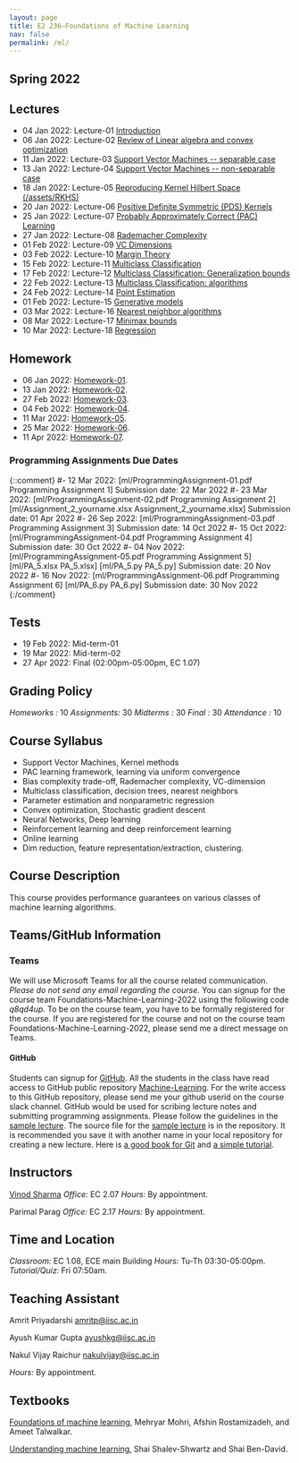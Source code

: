 ```yaml
---
layout: page
title: E2 236–Foundations of Machine Learning
nav: false
permalink: /ml/
---
```


## Spring 2022

## Lectures 
- 04 Jan 2022: Lecture-01  [Introduction](/assets/ml/lecture-01.pdf)
- 06 Jan 2022: Lecture-02  [Review of Linear algebra and convex optimization](/assets/ml/lecture-02.pdf)
- 11 Jan 2022: Lecture-03  [Support Vector Machines -- separable case](/assets/ml/lecture-03.pdf)
- 13 Jan 2022: Lecture-04  [Support Vector Machines -- non-separable case](/assets/ml/lecture-04.pdf)
- 18 Jan 2022: Lecture-05  [Reproducing Kernel Hilbert Space (/assets/RKHS)](/assets/ml/lecture-05.pdf)
- 20 Jan 2022: Lecture-06  [Positive Definite Symmetric (PDS) Kernels](/assets/ml/lecture-06.pdf)
- 25 Jan 2022: Lecture-07  [Probably Approximately Correct (PAC) Learning](/assets/ml/lecture-07.pdf)
- 27 Jan 2022: Lecture-08  [Rademacher Complexity](/assets/ml/lecture-08.pdf)
- 01 Feb 2022: Lecture-09  [VC Dimensions](/assets/ml/lecture-09.pdf)
- 03 Feb 2022: Lecture-10  [Margin Theory](/assets/ml/lecture-10.pdf)
- 15 Feb 2022: Lecture-11  [Multiclass Classification](/assets/ml/lecture-11.pdf)
- 17 Feb 2022: Lecture-12  [Multiclass Classification: Generalization bounds](/assets/ml/lecture-12.pdf)
- 22 Feb 2022: Lecture-13  [Multiclass Classification: algorithms](/assets/ml/lecture-13.pdf)
- 24 Feb 2022: Lecture-14  [Point Estimation](/assets/ml/lecture-14.pdf)
- 01 Feb 2022: Lecture-15  [Generative models](/assets/ml/lecture-15.pdf)
- 03 Mar 2022: Lecture-16  [Nearest neighbor algorithms](/assets/ml/lecture-16.pdf)
- 08 Mar 2022: Lecture-17  [Minimax bounds](/assets/ml/lecture-17.pdf)
- 10 Mar 2022: Lecture-18  [Regression](/assets/ml/lecture-18.pdf)

## Homework
- 06 Jan 2022: [Homework-01](/assets/ml/homework-01.pdf).
- 13 Jan 2022: [Homework-02](/assets/ml/homework-02.pdf).
- 27 Feb 2022: [Homework-03](/assets/ml/homework-03.pdf).
- 04 Feb 2022: [Homework-04](/assets/ml/homework-04.pdf).
- 11 Mar 2022: [Homework-05](/assets/ml/homework-05.pdf).
- 25 Mar 2022: [Homework-06](/assets/ml/homework-06.pdf).
- 11 Apr 2022: [Homework-07](/assets/ml/homework-07.pdf).


### Programming Assignments Due Dates
{::comment}
#- 12 Mar 2022: [ml/ProgrammingAssignment-01.pdf Programming Assignment 1] Submission date: 22 Mar 2022
#- 23 Mar 2022: [ml/ProgrammingAssignment-02.pdf Programming Assignment 2] [ml/Assignment_2_yourname.xlsx Assignment_2_yourname.xlsx] Submission date: 01 Apr 2022
#- 26 Sep 2022: [ml/ProgrammingAssignment-03.pdf Programming Assignment 3] Submission date: 14 Oct 2022
#- 15 Oct 2022: [ml/ProgrammingAssignment-04.pdf Programming Assignment 4] Submission date: 30 Oct 2022
#- 04 Nov 2022: [ml/ProgrammingAssignment-05.pdf Programming Assignment 5] [ml/PA_5.xlsx PA_5.xlsx] [ml/PA_5.py PA_5.py] Submission date: 20 Nov 2022 
#- 16 Nov 2022: [ml/ProgrammingAssignment-06.pdf Programming Assignment 6] [ml/PA_6.py PA_6.py] Submission date: 30 Nov 2022
{:/comment}
 
## Tests 
- 19 Feb 2022: Mid-term-01
- 19 Mar 2022: Mid-term-02
- 27 Apr 2022: Final (02:00pm-05:00pm, EC 1.07) 

## Grading Policy
*Homeworks  :* 10
*Assignments:* 30
*Midterms	:* 30
*Final		:* 30
*Attendance :* 10

## Course Syllabus
- Support Vector Machines, Kernel methods
- PAC learning framework, learning via uniform convergence
- Bias complexity trade-off, Rademacher complexity, VC-dimension
- Multiclass classification, decision trees, nearest neighbors
- Parameter estimation and nonparametric regression
- Convex optimization,  Stochastic gradient descent 
- Neural Networks, Deep learning
- Reinforcement learning and deep reinforcement learning
- Online learning
- Dim reduction, feature representation/extraction, clustering.

## Course Description
This course provides performance guarantees on various classes of machine learning algorithms.


## Teams/GitHub Information 
### Teams 
We will use Microsoft Teams for all the course related communication.
*Please do not send any email regarding the course.* 
You can signup for the course team Foundations-Machine-Learning-2022 using the following code *q8qd4up*.
To be on the course team, you have to be formally registered for the course.
If you are registered for the course and not on the course team Foundations-Machine-Learning-2022, please send me a direct message on Teams.

#### GitHub
Students can signup for [GitHub](https://github.com/). 
All the students in the class have read access to GitHub public repository  [Machine-Learning](https://github.com/TeachingReps/Machine-Learning). 
For the write access to this GitHub repository, please send me your github userid on the course slack channel.
GitHub would be used for scribing lecture notes and submitting programming assignments.
Please follow the guidelines in the [sample lecture](https://github.com/TeachingReps/Machine-Learning/blob/master/sampleLecture.pdf).
The source file for the [sample lecture](https://github.com/TeachingReps/Machine-Learning/blob/master/sampleLecture.tex) is in the repository.
It is recommended you save it with another name in your local repository for creating a new lecture.
Here is [a good book for Git](https://git-scm.com/book/en/v2) and [a simple tutorial](http://readwrite.com/2013/09/30/understanding-github-a-journey-for-beginners-part-1).

## Instructors

[Vinod Sharma](http://www.ece.iisc.ac.in/~vinod/)
*Office:* EC 2.07 
*Hours:*  By appointment. 

Parimal Parag
*Office:* EC 2.17 
*Hours:*  By appointment. 

## Time and Location
*Classroom:* EC 1.08, ECE main Building 
*Hours:*     Tu-Th 03:30-05:00pm.
*Tutorial/Quiz:* Fri 07:50am.

## Teaching Assistant
Amrit Priyadarshi
amritp@iisc.ac.in

Ayush Kumar Gupta
ayushkg@iisc.ac.in

Nakul Vijay Raichur
nakulvijay@iisc.ac.in

*Hours:* By appointment.


## Textbooks

[Foundations of machine learning](https://mitpress.mit.edu/books/foundations-machine-learning), Mehryar Mohri, Afshin Rostamizadeh, and Ameet Talwalkar.

[Understanding machine learning](https://www.cs.huji.ac.il/~shais/UnderstandingMachineLearning/understanding-machine-learning-theory-algorithms.pdf), Shai Shalev-Shwartz and Shai Ben-David.
